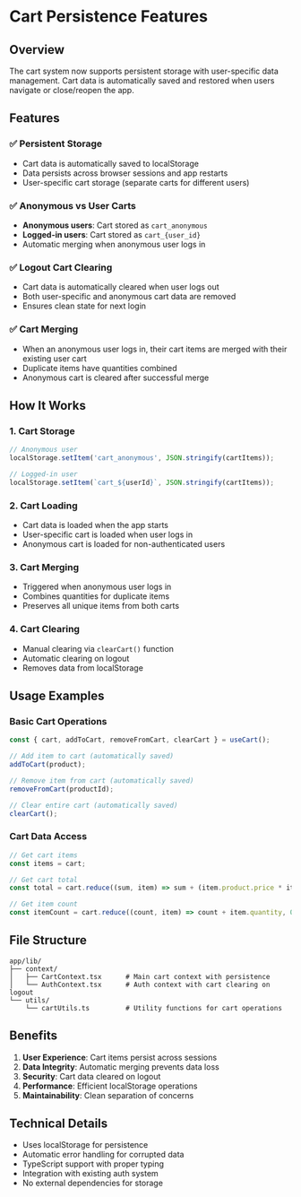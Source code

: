 # Cart Persistence Features

## Overview

The cart system now supports persistent storage with user-specific data management. Cart data is automatically saved and restored when users navigate or close/reopen the app.

## Features

### ✅ **Persistent Storage**
- Cart data is automatically saved to localStorage
- Data persists across browser sessions and app restarts
- User-specific cart storage (separate carts for different users)

### ✅ **Anonymous vs User Carts**
- **Anonymous users**: Cart stored as `cart_anonymous`
- **Logged-in users**: Cart stored as `cart_{user_id}`
- Automatic merging when anonymous user logs in

### ✅ **Logout Cart Clearing**
- Cart data is automatically cleared when user logs out
- Both user-specific and anonymous cart data are removed
- Ensures clean state for next login

### ✅ **Cart Merging**
- When an anonymous user logs in, their cart items are merged with their existing user cart
- Duplicate items have quantities combined
- Anonymous cart is cleared after successful merge

## How It Works

### 1. **Cart Storage**
```typescript
// Anonymous user
localStorage.setItem('cart_anonymous', JSON.stringify(cartItems));

// Logged-in user
localStorage.setItem(`cart_${userId}`, JSON.stringify(cartItems));
```

### 2. **Cart Loading**
- Cart data is loaded when the app starts
- User-specific cart is loaded when user logs in
- Anonymous cart is loaded for non-authenticated users

### 3. **Cart Merging**
- Triggered when anonymous user logs in
- Combines quantities for duplicate items
- Preserves all unique items from both carts

### 4. **Cart Clearing**
- Manual clearing via `clearCart()` function
- Automatic clearing on logout
- Removes data from localStorage

## Usage Examples

### Basic Cart Operations
```typescript
const { cart, addToCart, removeFromCart, clearCart } = useCart();

// Add item to cart (automatically saved)
addToCart(product);

// Remove item from cart (automatically saved)
removeFromCart(productId);

// Clear entire cart (automatically saved)
clearCart();
```

### Cart Data Access
```typescript
// Get cart items
const items = cart;

// Get cart total
const total = cart.reduce((sum, item) => sum + (item.product.price * item.quantity), 0);

// Get item count
const itemCount = cart.reduce((count, item) => count + item.quantity, 0);
```

## File Structure

```
app/lib/
├── context/
│   ├── CartContext.tsx      # Main cart context with persistence
│   └── AuthContext.tsx      # Auth context with cart clearing on logout
└── utils/
    └── cartUtils.ts         # Utility functions for cart operations
```

## Benefits

1. **User Experience**: Cart items persist across sessions
2. **Data Integrity**: Automatic merging prevents data loss
3. **Security**: Cart data cleared on logout
4. **Performance**: Efficient localStorage operations
5. **Maintainability**: Clean separation of concerns

## Technical Details

- Uses localStorage for persistence
- Automatic error handling for corrupted data
- TypeScript support with proper typing
- Integration with existing auth system
- No external dependencies for storage 
